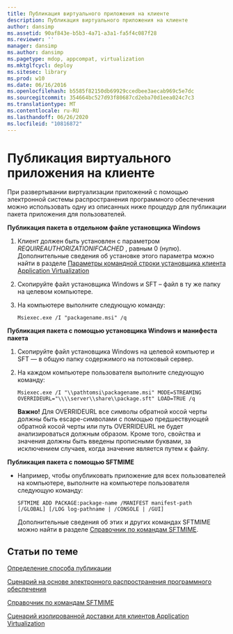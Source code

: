 ```yaml
---
title: Публикация виртуального приложения на клиенте
description: Публикация виртуального приложения на клиенте
author: dansimp
ms.assetid: 90af843e-b5b3-4a71-a3a1-fa5f4c087f28
ms.reviewer: ''
manager: dansimp
ms.author: dansimp
ms.pagetype: mdop, appcompat, virtualization
ms.mktglfcycl: deploy
ms.sitesec: library
ms.prod: w10
ms.date: 06/16/2016
ms.openlocfilehash: b5585f82150db69929ccedbee3aecab969c5e7dc
ms.sourcegitcommit: 354664bc527d93f80687cd2eba70d1eea024c7c3
ms.translationtype: MT
ms.contentlocale: ru-RU
ms.lasthandoff: 06/26/2020
ms.locfileid: "10816872"
---
```

# Публикация виртуального приложения на клиенте


При развертывании виртуализации приложений с помощью электронной системы распространения программного обеспечения можно использовать одну из описанных ниже процедур для публикации пакета приложения для пользователей.

**Публикация пакета в отдельном файле установщика Windows**

1.  Клиент должен быть установлен с параметром *REQUIREAUTHORIZATIONIFCACHED* , равным 0 (нулю). Дополнительные сведения об установке этого параметра можно найти в разделе [Параметры командной строки установщика клиента Application Virtualization](application-virtualization-client-installer-command-line-parameters.md)

2.  Скопируйте файл установщика Windows и SFT – файл в ту же папку на целевом компьютере.

3.  На компьютере выполните следующую команду:

    `Msiexec.exe /I "packagename.msi" /q`

**Публикация пакета с помощью установщика Windows и манифеста пакета**

1.  Скопируйте файл установщика Windows на целевой компьютер и SFT — в общую папку содержимого на потоковый сервер.

2.  На каждом компьютере пользователя выполните следующую команду:

    `Msiexec.exe /I "\\pathtomsi\packagename.msi" MODE=STREAMING  OVERRIDEURL="\\\\server\\share\\package.sft" LOAD=TRUE /q`

    **Важно!**  Для OVERRIDEURL все символы обратной косой черты должны быть escape-символами с помощью предшествующей обратной косой черты или путь OVERRIDEURL не будет анализироваться должным образом. Кроме того, свойства и значения должны быть введены прописными буквами, за исключением случаев, когда значение является путем к файлу.

     

**Публикация пакета с помощью SFTMIME**

-   Например, чтобы опубликовать приложение для всех пользователей на компьютере, выполните на компьютере пользователя следующую команду:

    `SFTMIME ADD PACKAGE:package-name /MANIFEST manifest-path                                 [/GLOBAL] [/LOG log-pathname | /CONSOLE | /GUI]`

    Дополнительные сведения об этих и других командах SFTMIME можно найти в разделе [Справочник по командам SFTMIME](sftmime--command-reference.md).

## Статьи по теме


[Определение способа публикации](determine-your-publishing-method.md)

[Сценарий на основе электронного распространения программного обеспечения](electronic-software-distribution-based-scenario.md)

[Справочник по командам SFTMIME](sftmime--command-reference.md)

[Сценарий изолированной доставки для клиентов Application Virtualization](stand-alone-delivery-scenario-for-application-virtualization-clients.md)

 

 





